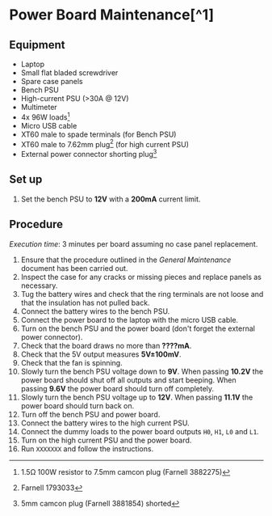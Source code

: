 # Power Board Maintenance[^1]

## Equipment

 * Laptop
 * Small flat bladed screwdriver
 * Spare case panels
 * Bench PSU
 * High-current PSU (>30A @ 12V)
 * Multimeter
 * 4x 96W loads[^2]
 * Micro USB cable
 * XT60 male to spade terminals (for Bench PSU)
 * XT60 male to 7.62mm plug[^3] (for high current PSU)
 * External power connector shorting plug[^4]

## Set up

 1. Set the bench PSU to **12V** with a **200mA** current limit.

## Procedure

*Execution time*: 3 minutes per board assuming no case panel replacement.

 1. Ensure that the procedure outlined in the *General Maintenance* document has been carried out.
 1. Inspect the case for any cracks or missing pieces and replace panels as necessary.
 1. Tug the battery wires and check that the ring terminals are not loose and that the insulation has not pulled back.
 1. Connect the battery wires to the bench PSU.
 1. Connect the power board to the laptop with the micro USB cable.
 1. Turn on the bench PSU and the power board (don't forget the external power connector).
 1. Check that the board draws no more than **????mA**.
 1. Check that the 5V output measures **5V±100mV**.
 1. Check that the fan is spinning.
 1. Slowly turn the bench PSU voltage down to **9V**. When passing **10.2V** the power board should shut off all outputs and start beeping. When passing **9.6V** the power board should turn off completely.
 1. Slowly turn the bench PSU voltage up to **12V**. When passing **11.1V** the power board should turn back on.
 1. Turn off the bench PSU and power board.
 1. Connect the battery wires to the high current PSU.
 1. Connect the dummy loads to the power board outputs `H0`, `H1`, `L0` and `L1`.
 1. Turn on the high current PSU and the power board.
 1. Run `XXXXXXX` and follow the instructions.

[^2]: 1.5Ω 100W resistor to 7.5mm camcon plug (Farnell 3882275)
[^3]: Farnell 1793033
[^4]: 5mm camcon plug (Farnell 3881854) shorted
